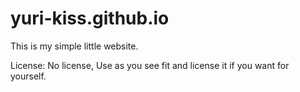 # yuri-kiss.github.io

This is my simple little website.

License: No license, Use as you see fit and license it if you want for yourself.
